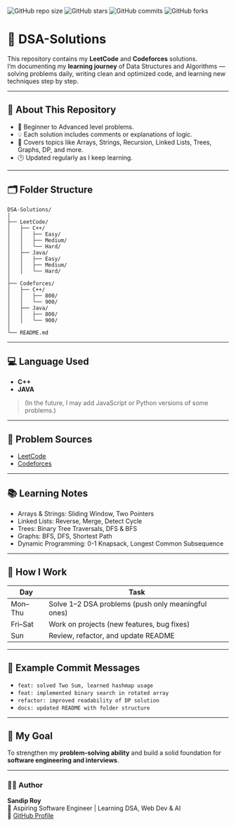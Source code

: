 ![GitHub repo size](https://img.shields.io/github/repo-size/Sandip-Roy-29/DSA-Solutions)
![GitHub stars](https://img.shields.io/github/stars/Sandip-Roy-29/DSA-Solutions?style=social)
![GitHub commits](https://img.shields.io/github/commit-activity/m/Sandip-Roy-29/DSA-Solutions)
![GitHub forks](https://img.shields.io/github/forks/Sandip-Roy-29/DSA-Solutions?style=social)


# 🧠 DSA-Solutions

This repository contains my **LeetCode** and **Codeforces** solutions.  
I’m documenting my **learning journey** of Data Structures and Algorithms — solving problems daily, writing clean and optimized code, and learning new techniques step by step.

---

## 🚀 About This Repository
- 🌱 Beginner to Advanced level problems.
- 💡 Each solution includes comments or explanations of logic.
- 🧩 Covers topics like Arrays, Strings, Recursion, Linked Lists, Trees, Graphs, DP, and more.
- 🕒 Updated regularly as I keep learning.

---

## 🗂️ Folder Structure

```
DSA-Solutions/
│
├── LeetCode/
│   ├── C++/
│   │   ├── Easy/
│   │   ├── Medium/
│   │   └── Hard/
│   ├── Java/
│   │   ├── Easy/
│   │   ├── Medium/
│   │   └── Hard/
│
├── Codeforces/
│   ├── C++/
│   │   ├── 800/
│   │   └── 900/
│   ├── Java/
│   │   ├── 800/
│   │   └── 900/
│
└── README.md

```

---

## 💻 Language Used
- **C++**
- **JAVA**

> (In the future, I may add JavaScript or Python versions of some problems.)

---

## 🧮 Problem Sources
- [LeetCode](https://leetcode.com/)
- [Codeforces](https://codeforces.com/)

---

## 📚 Learning Notes
- Arrays & Strings: Sliding Window, Two Pointers
- Linked Lists: Reverse, Merge, Detect Cycle
- Trees: Binary Tree Traversals, DFS & BFS
- Graphs: BFS, DFS, Shortest Path
- Dynamic Programming: 0-1 Knapsack, Longest Common Subsequence

---

## 🏁 How I Work
| Day | Task |
|-----|------|
| Mon–Thu | Solve 1–2 DSA problems (push only meaningful ones) |
| Fri–Sat | Work on projects (new features, bug fixes) |
| Sun | Review, refactor, and update README |

---

## 🧠 Example Commit Messages
- `feat: solved Two Sum, learned hashmap usage`
- `feat: implemented binary search in rotated array`
- `refactor: improved readability of DP solution`
- `docs: updated README with folder structure`

---

## 🌟 My Goal
To strengthen my **problem-solving ability** and build a solid foundation for **software engineering and interviews**.

---

### 🧑‍💻 Author
**Sandip Roy**  
📍 Aspiring Software Engineer | Learning DSA, Web Dev & AI  
🔗 [GitHub Profile](https://github.com/Sandip-Roy-29)
